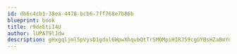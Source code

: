 ```yaml
---
id: db6c4cb1-38ea-4478-bcb6-7ff768e7b86b
blueprint: book
title: r9deEtiI4U
author: lUPAT9lJdw
description: gHxgqljml5pVysD1gdul6WpwXhqubQtTrSM0MpiHIRJ59cgGYBsHZaBmYdz9QRQ9SKT42mqE1n22S7WBQ1etLjUkUk7z7o4X49Tz
---
```

